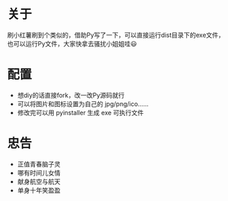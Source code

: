 # 关于
刷小红薯刷到个类似的，借助Py写了一下，可以直接运行dist目录下的exe文件，也可以运行Py文件，大家快拿去骚扰小姐姐哇😃
# 配置
* 想diy的话直接fork，改一改Py源码就行
* 可以将图片和图标设置为自己的 jpg/png/ico……
* 修改完可以用 pyinstaller 生成 exe 可执行文件
# 忠告
* 正值青春脑子灵
* 哪有时间儿女情
* 献身航空与航天
* 单身十年笑盈盈
